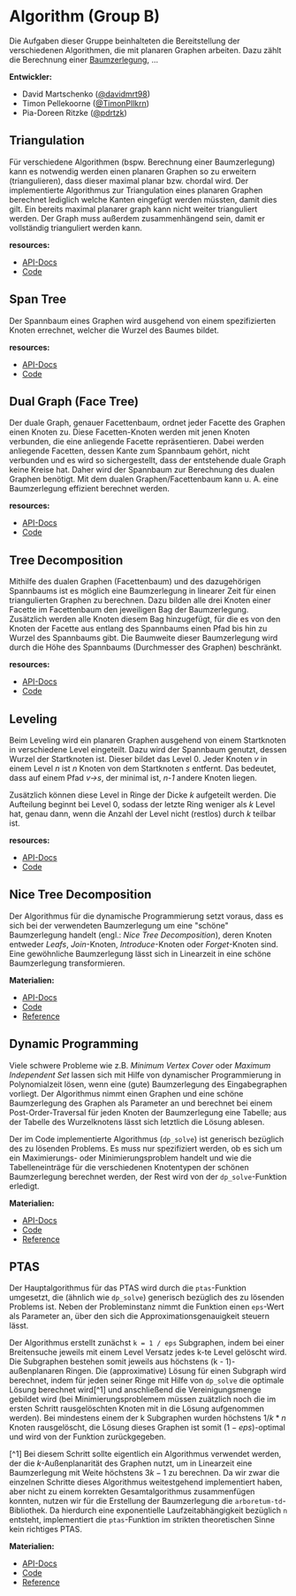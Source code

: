 # Algorithm (Group B)

Die Aufgaben dieser Gruppe beinhalteten die Bereitstellung der verschiedenen Algorithmen, die mit planaren Graphen
arbeiten.
Dazu zählt die Berechnung einer [Baumzerlegung](#tree_decomposition), ...

**Entwickler:**

- David Martschenko ([@davidmrt98](https://github.com/davidmrt98))
- Timon Pellekoorne ([@TimonPllkrn](https://github.com/TimonPllkrn))
- Pia-Doreen Ritzke ([@pdrtzk](https://github.com/pdrtzk))

## Triangulation

Für verschiedene Algorithmen (bspw. Berechnung einer Baumzerlegung) kann es notwendig werden einen planaren Graphen so
zu erweitern (triangulieren), dass dieser maximal planar bzw. chordal wird.
Der implementierte Algorithmus zur Triangulation eines planaren Graphen berechnet lediglich welche Kanten eingefügt
werden müssten, damit dies gilt.
Ein bereits maximal planarer graph kann nicht weiter trianguliert werden.
Der Graph muss außerdem zusammenhängend sein, damit er vollständig trianguliert werden kann.

**resources:**

- [API-Docs](https://thm-mni-ii.github.io/graph-algo-ptas/graph_algo_ptas/algorithm/index.html)
- [Code](https://github.com/thm-mni-ii/graph-algo-ptas/tree/main/src/algorithm)

## Span Tree

Der Spannbaum eines Graphen wird ausgehend von einem spezifizierten Knoten errechnet, welcher die Wurzel des Baumes
bildet.

**resources:**

- [API-Docs](https://thm-mni-ii.github.io/graph-algo-ptas/graph_algo_ptas/algorithm/index.html)
- [Code](https://github.com/thm-mni-ii/graph-algo-ptas/tree/main/src/algorithm)

## Dual Graph (Face Tree)

Der duale Graph, genauer Facettenbaum, ordnet jeder Facette des Graphen einen Knoten zu.
Diese Facetten-Knoten werden mit jenen Knoten verbunden, die eine anliegende Facette repräsentieren.
Dabei werden anliegende Facetten, dessen Kante zum Spannbaum gehört, nicht verbunden und es wird so sichergestellt, dass
der entstehende duale Graph keine Kreise hat.
Daher wird der Spannbaum zur Berechnung des dualen Graphen benötigt.
Mit dem dualen Graphen/Facettenbaum kann u. A. eine Baumzerlegung effizient berechnet werden.

**resources:**

- [API-Docs](https://thm-mni-ii.github.io/graph-algo-ptas/graph_algo_ptas/algorithm/index.html)
- [Code](https://github.com/thm-mni-ii/graph-algo-ptas/tree/main/src/algorithm)

## Tree Decomposition

Mithilfe des dualen Graphen (Facettenbaum) und des dazugehörigen Spannbaums ist es möglich eine Baumzerlegung in
linearer Zeit für einen triangulierten Graphen zu berechnen.
Dazu bilden alle drei Knoten einer Facette im Facettenbaum den jeweiligen Bag der Baumzerlegung.
Zusätzlich werden alle Knoten diesem Bag hinzugefügt, für die es von den Knoten der Facette aus entlang des Spannbaums
einen Pfad bis hin zu Wurzel des Spannbaums gibt.
Die Baumweite dieser Baumzerlegung wird durch die Höhe des Spannbaums (Durchmesser des Graphen) beschränkt.

**resources:**

- [API-Docs](https://thm-mni-ii.github.io/graph-algo-ptas/graph_algo_ptas/algorithm/index.html)
- [Code](https://github.com/thm-mni-ii/graph-algo-ptas/tree/main/src/algorithm)

## Leveling

Beim Leveling wird ein planaren Graphen ausgehend von einem Startknoten in verschiedene Level eingeteilt.
Dazu wird der Spannbaum genutzt, dessen Wurzel der Startknoten ist.
Dieser bildet das Level 0.
Jeder Knoten _v_ in einem Level _n_ ist _n_ Knoten von dem Startknoten _s_ entfernt.
Das bedeutet, dass auf einem Pfad _v->s_, der minimal ist, _n-1_ andere Knoten liegen.

Zusätzlich können diese Level in Ringe der Dicke _k_ aufgeteilt werden.
Die Aufteilung beginnt bei Level 0, sodass der letzte Ring weniger als _k_ Level hat, genau dann, wenn die Anzahl der
Level nicht (restlos) durch _k_ teilbar ist.

**resources:**

- [API-Docs](https://thm-mni-ii.github.io/graph-algo-ptas/graph_algo_ptas/algorithm/index.html)
- [Code](https://github.com/thm-mni-ii/graph-algo-ptas/tree/main/src/algorithm)

## Nice Tree Decomposition

Der Algorithmus für die dynamische Programmierung setzt voraus, dass es sich bei der verwendeten Baumzerlegung um eine "schöne" Baumzerlegung handelt (engl.: *Nice Tree Decomposition*), deren Knoten entweder *Leafs*, *Join*-Knoten, *Introduce*-Knoten oder *Forget*-Knoten sind. Eine gewöhnliche Baumzerlegung lässt sich in Linearzeit in eine schöne Baumzerlegung transformieren.

**Materialien:**

- [API-Docs](https://thm-mni-ii.github.io/graph-algo-ptas/graph_algo_ptas/algorithm/nice_tree_decomposition/index.html)
- [Code](https://github.com/thm-mni-ii/graph-algo-ptas/blob/main/src/algorithm/nice_tree_decomposition.rs)
- [Reference](https://tcs.rwth-aachen.de/lehre/Graphentheorie/SS2018/oeljeklaus_report.pdf)

## Dynamic Programming

Viele schwere Probleme wie z.B. *Minimum Vertex Cover* oder *Maximum Independent Set* lassen sich mit Hilfe von dynamischer Programmierung in Polynomialzeit lösen, wenn eine (gute) Baumzerlegung des Eingabegraphen vorliegt. Der Algorithmus nimmt einen Graphen und eine schöne Baumzerlegung des Graphen als Parameter an und berechnet bei einem Post-Order-Traversal für jeden Knoten der Baumzerlegung eine Tabelle; aus der Tabelle des Wurzelknotens lässt sich letztlich die Lösung ablesen.

Der im Code implementierte Algorithmus (`dp_solve`) ist generisch bezüglich des zu lösenden Problems. Es muss nur spezifiziert werden, ob es sich um ein Maximierungs- oder Minimierungsproblem handelt und wie die Tabelleneinträge für die verschiedenen Knotentypen der schönen Baumzerlegung berechnet werden, der Rest wird von der `dp_solve`-Funktion erledigt.

**Materialien:**

- [API-Docs](https://thm-mni-ii.github.io/graph-algo-ptas/graph_algo_ptas/algorithm/dynamic_programming/index.html)
- [Code](https://github.com/thm-mni-ii/graph-algo-ptas/blob/main/src/algorithm/dynamic_programming/solve.rs)
- [Reference](https://tcs.rwth-aachen.de/lehre/Graphentheorie/SS2018/oeljeklaus_report.pdf)

## PTAS

Der Hauptalgorithmus für das PTAS wird durch die `ptas`-Funktion umgesetzt, die (ähnlich wie `dp_solve`) generisch bezüglich des zu lösenden Problems ist. Neben der Probleminstanz nimmt die Funktion einen `eps`-Wert als Parameter an, über den sich die Approximationsgenauigkeit steuern lässt.

Der Algorithmus erstellt zunächst `k = 1 / eps` Subgraphen, indem bei einer Breitensuche jeweils mit einem Level Versatz  jedes k-te Level gelöscht wird. Die Subgraphen bestehen somit jeweils aus höchstens (k - 1)-außenplanaren Ringen. Die (approximative) Lösung für einen Subgraph wird berechnet, indem für jeden seiner Ringe mit Hilfe von `dp_solve` die optimale Lösung berechnet wird[^1] und anschließend die Vereinigungsmenge gebildet wird (bei Minimierungsproblemem müssen zuätzlich noch die im ersten Schritt rausgelöschten Knoten mit in die Lösung aufgenommen werden). Bei mindestens einem der k Subgraphen wurden höchstens $1/k * n$ Knoten rausgelöscht, die Lösung dieses Graphen ist somit $(1 - eps)$-optimal und wird von der Funktion zurückgegeben.

[^1] Bei diesem Schritt sollte eigentlich ein Algorithmus verwendet werden, der die $k$-Außenplanarität des Graphen nutzt, um in Linearzeit eine Baumzerlegung mit Weite höchstens $3k - 1$ zu berechnen. Da wir zwar die einzelnen Schritte dieses Algorithmus weitestgehend implementiert haben, aber nicht zu einem korrekten Gesamtalgorithmus zusammenfügen konnten, nutzen wir für die Erstellung der Baumzerlegung die `arboretum-td`-Bibliothek. Da hierdurch eine exponentielle Laufzeitabhängigkeit bezüglich `n` entsteht, implementiert die `ptas`-Funktion im strikten theoretischen Sinne kein richtiges PTAS.

**Materialien:**

- [API-Docs](https://thm-mni-ii.github.io/graph-algo-ptas/graph_algo_ptas/algorithm/ptas/index.html)
- [Code](https://github.com/thm-mni-ii/graph-algo-ptas/blob/main/src/algorithm/ptas.rs)
- [Reference](https://tcs.rwth-aachen.de/lehre/Graphentheorie/WS2013/Marius_Knabben.pdf)